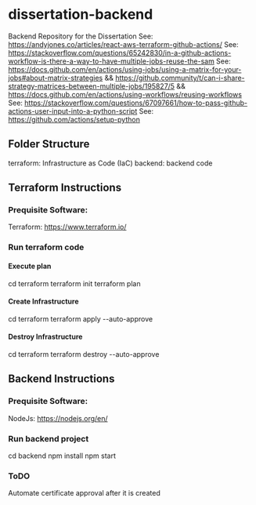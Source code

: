 # dissertation-backend
Backend Repository for the Dissertation
See: https://andyjones.co/articles/react-aws-terraform-github-actions/
See: https://stackoverflow.com/questions/65242830/in-a-github-actions-workflow-is-there-a-way-to-have-multiple-jobs-reuse-the-sam
See: https://docs.github.com/en/actions/using-jobs/using-a-matrix-for-your-jobs#about-matrix-strategies && https://github.community/t/can-i-share-strategy-matrices-between-multiple-jobs/195827/5 && https://docs.github.com/en/actions/using-workflows/reusing-workflows
See: https://stackoverflow.com/questions/67097661/how-to-pass-github-actions-user-input-into-a-python-script
See: https://github.com/actions/setup-python
 
## Folder Structure
terraform: Infrastructure as Code (IaC)
backend: backend code
 
## Terraform Instructions
### Prequisite Software:
Terraform: https://www.terraform.io/

### Run terraform code
#### Execute plan
cd terraform
terraform init
terraform plan

#### Create Infrastructure
cd terraform
terraform apply --auto-approve

#### Destroy Infrastructure
cd terraform
terraform destroy --auto-approve


## Backend Instructions
### Prequisite Software:
NodeJs: https://nodejs.org/en/

### Run backend project
cd backend
npm install
npm start

### ToDO
Automate certificate approval after it is created
